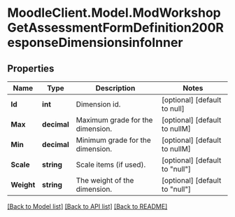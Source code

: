 # MoodleClient.Model.ModWorkshopGetAssessmentFormDefinition200ResponseDimensionsinfoInner

## Properties

Name | Type | Description | Notes
------------ | ------------- | ------------- | -------------
**Id** | **int** | Dimension id. | [optional] [default to null]
**Max** | **decimal** | Maximum grade for the dimension. | [optional] [default to nullM]
**Min** | **decimal** | Minimum grade for the dimension. | [optional] [default to nullM]
**Scale** | **string** | Scale items (if used). | [optional] [default to "null"]
**Weight** | **string** | The weight of the dimension. | [optional] [default to "null"]

[[Back to Model list]](../README.md#documentation-for-models) [[Back to API list]](../README.md#documentation-for-api-endpoints) [[Back to README]](../README.md)

